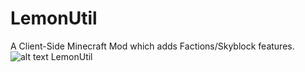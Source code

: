 # LemonUtil
A Client-Side Minecraft Mod which adds Factions/Skyblock features.
![alt text](http://images.clipartpanda.com/lemon-clip-art-nicubunu_Lemon.png) LemonUtil 
